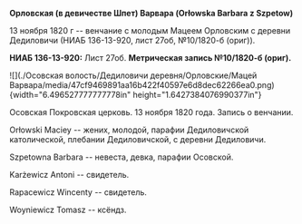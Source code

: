 **Орловская (в девичестве Шпет) Варвара (Orłowska Barbara z Szpetow)**

13 ноября 1820 г -- венчание с молодым Мацеем Орловским с деревни
Дедиловичи (НИАБ 136-13-920, лист 27об, №10/1820-б (ориг)).

**НИАБ 136-13-920:** Лист 27об. **Метрическая запись №10/1820-б
(ориг).**

![](./Осовская волость/Дедиловичи деревня/Орловские/Мацей Варвара/media/47cf9469891aa16b422f40597e6d8dec62266ea0.png){width="6.496527777777778in"
height="1.6427384076990377in"}

Осовская Покровская церковь. 13 ноября 1820 года. Запись о венчании.

Orłowski Maciey -- жених, молодой, парафии Дедиловичской католической,
плебании Дедиловичской, с деревни Дедиловичи.

Szpetowna Barbara -- невеста, девка, парафии Осовской.

Karżewicz Antoni -- свидетель.

Rapacewicz Wincenty -- свидетель.

Woyniewicz Tomasz -- ксёндз.

